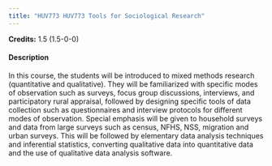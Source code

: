```yaml
---
title: "HUV773 HUV773 Tools for Sociological Research"
---
```

**Credits:** 1.5 (1.5-0-0)

#### Description
In this course, the students will be introduced to mixed methods research (quantitative and qualitative). They will be familiarized with specific modes of observation such as surveys, focus group discussions, interviews, and participatory rural appraisal, followed by designing specific tools of data collection such as questionnaires and interview protocols for different modes of observation. Special emphasis will be given to household surveys and data from large surveys such as census, NFHS, NSS, migration and urban surveys. This will be followed by elementary data analysis techniques and inferential statistics, converting qualitative data into quantitative data and the use of qualitative data analysis software.